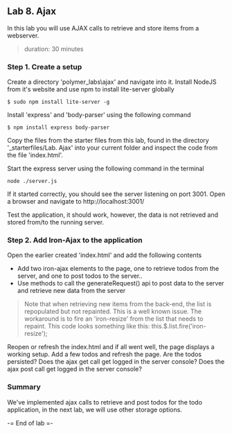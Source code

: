 ## Lab 8. Ajax
In this lab you will use AJAX calls to retrieve and store items from a webserver.
> duration: 30 minutes

### Step 1. Create a setup
Create a directory 'polymer_labs\ajax' and navigate into it.
Install NodeJS from it's website and use npm to install lite-server globally
```
$ sudo npm install lite-server -g
```

Install 'express' and 'body-parser' using the following command
```
$ npm install express body-parser
```

Copy the files from the starter files from this lab, found in the directory 
'_starterfiles/Lab. Ajax' into your current folder and inspect the code from the file 'index.html'.

Start the express server using the following command in the terminal
```
node ./server.js
```

If it started correctly, you should see the server listening on port 3001.
Open a browser and navigate to http://localhost:3001/

Test the application, it should work, however, the data is not retrieved and stored from/to the running server. 

### Step 2. Add Iron-Ajax to the application
Open the earlier created 'index.html' and add the following contents

* Add two iron-ajax elements to the page, one to retrieve todos from the server, and one to post 
todos to the server..
* Use methods to call the generateRequest() api to post data to the server and retrieve new data from the server

> Note that when retrieving new items from the back-end, the list is repopulated but not repainted. This is 
> a well known issue. The workaround is to fire an 'iron-resize' from the list that needs to repaint. This 
> code looks something like this: this.$.list.fire('iron-resize');

Reopen or refresh the index.html and if all went well, the page displays a working setup.
Add a few todos and refresh the page. Are the todos persisted? 
Does the ajax get call get logged in the server console?
Does the ajax post call get logged in the server console? 



### Summary
We've implemented ajax calls to retrieve and post todos for the todo application, 
in the next lab, we will use other storage options. 

-= End of lab =-
  